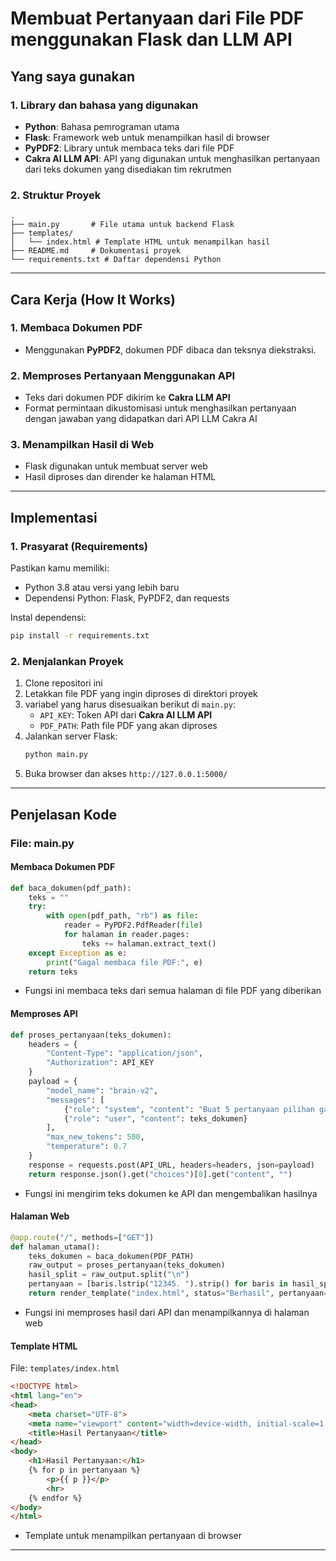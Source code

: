 # Membuat Pertanyaan dari File PDF menggunakan Flask dan LLM API


## Yang saya gunakan

### **1. Library dan bahasa yang digunakan**
- **Python**: Bahasa pemrograman utama
- **Flask**: Framework web untuk menampilkan hasil di browser
- **PyPDF2**: Library untuk membaca teks dari file PDF
- **Cakra AI LLM API**: API yang digunakan untuk menghasilkan pertanyaan dari teks dokumen yang disediakan tim rekrutmen

### **2. Struktur Proyek**
```
.
├── main.py       # File utama untuk backend Flask
├── templates/
│   └── index.html # Template HTML untuk menampilkan hasil
├── README.md     # Dokumentasi proyek
└── requirements.txt # Daftar dependensi Python
```

---

## Cara Kerja (How It Works)

### **1. Membaca Dokumen PDF**
- Menggunakan **PyPDF2**, dokumen PDF dibaca dan teksnya diekstraksi.

### **2. Memproses Pertanyaan Menggunakan API**
- Teks dari dokumen PDF dikirim ke **Cakra LLM API**
- Format permintaan dikustomisasi untuk menghasilkan pertanyaan dengan jawaban yang didapatkan dari API LLM Cakra AI

### **3. Menampilkan Hasil di Web**
- Flask digunakan untuk membuat server web
- Hasil diproses dan dirender ke halaman HTML

---

## Implementasi

### **1. Prasyarat (Requirements)**
Pastikan kamu memiliki:
- Python 3.8 atau versi yang lebih baru
- Dependensi Python: Flask, PyPDF2, dan requests

Instal dependensi:
```bash
pip install -r requirements.txt
```

### **2. Menjalankan Proyek**
1. Clone repositori ini
2. Letakkan file PDF yang ingin diproses di direktori proyek
3. variabel yang harus disesuaikan berikut di `main.py`:
   - `API_KEY`: Token API dari **Cakra AI LLM API**
   - `PDF_PATH`: Path file PDF yang akan diproses
4. Jalankan server Flask:
   ```bash
   python main.py
   ```
5. Buka browser dan akses `http://127.0.0.1:5000/`

---

## Penjelasan Kode

### **File: main.py**
#### Membaca Dokumen PDF
```python
def baca_dokumen(pdf_path):
    teks = ""
    try:
        with open(pdf_path, "rb") as file:
            reader = PyPDF2.PdfReader(file)
            for halaman in reader.pages:
                teks += halaman.extract_text()
    except Exception as e:
        print("Gagal membaca file PDF:", e)
    return teks
```
- Fungsi ini membaca teks dari semua halaman di file PDF yang diberikan

#### Memproses API
```python
def proses_pertanyaan(teks_dokumen):
    headers = {
        "Content-Type": "application/json",
        "Authorization": API_KEY
    }
    payload = {
        "model_name": "brain-v2",
        "messages": [
            {"role": "system", "content": "Buat 5 pertanyaan pilihan ganda ABCD..."},
            {"role": "user", "content": teks_dokumen}
        ],
        "max_new_tokens": 500,
        "temperature": 0.7
    }
    response = requests.post(API_URL, headers=headers, json=payload)
    return response.json().get("choices")[0].get("content", "")
```
- Fungsi ini mengirim teks dokumen ke API dan mengembalikan hasilnya

#### Halaman Web
```python
@app.route("/", methods=["GET"])
def halaman_utama():
    teks_dokumen = baca_dokumen(PDF_PATH)
    raw_output = proses_pertanyaan(teks_dokumen)
    hasil_split = raw_output.split("\n")
    pertanyaan = [baris.lstrip("12345. ").strip() for baris in hasil_split if baris.strip()]
    return render_template("index.html", status="Berhasil", pertanyaan=pertanyaan)
```
- Fungsi ini memproses hasil dari API dan menampilkannya di halaman web

#### Template HTML
File: `templates/index.html`
```html
<!DOCTYPE html>
<html lang="en">
<head>
    <meta charset="UTF-8">
    <meta name="viewport" content="width=device-width, initial-scale=1.0">
    <title>Hasil Pertanyaan</title>
</head>
<body>
    <h1>Hasil Pertanyaan:</h1>
    {% for p in pertanyaan %}
        <p>{{ p }}</p>
        <hr>
    {% endfor %}
</body>
</html>
```
- Template untuk menampilkan pertanyaan di browser

---

